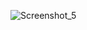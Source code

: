 ![Screenshot_5](https://user-images.githubusercontent.com/32525636/86738645-ea9e4380-c03d-11ea-8579-5736e0da2df4.png)
